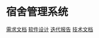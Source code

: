 # 宿舍管理系统

[需求文档](https://docs.qq.com/doc/DRWJQS2JDdnZKVGFX)
[软件设计](https://docs.qq.com/doc/DRWtNU25iVGtEUnVx)
[迭代报告](https://docs.qq.com/sheet/DRUxhTXZCa2ZFT0hM?tab=BB08J2)
[技术文档](https://docs.qq.com/doc/DRUxHSktLdVBXUExX)
